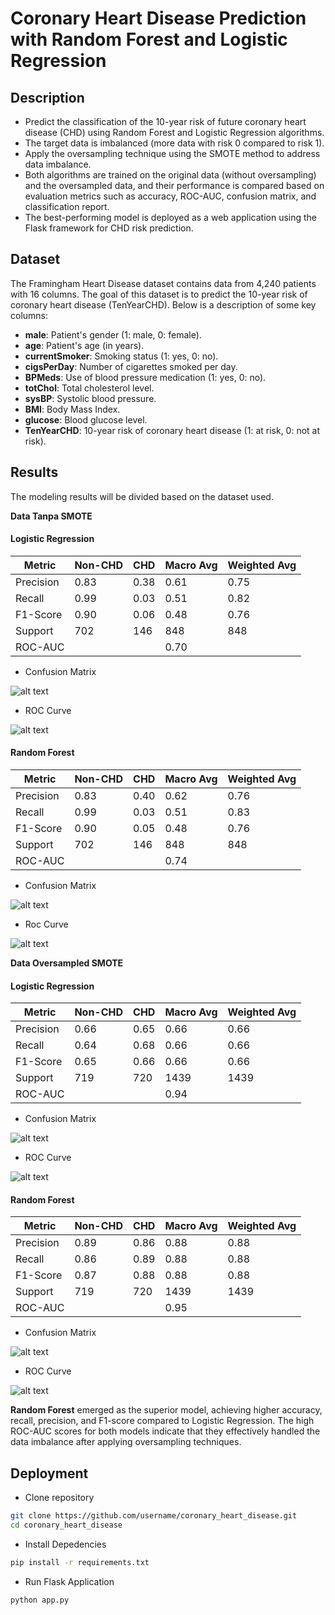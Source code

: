 # Coronary Heart Disease Prediction with Random Forest and Logistic Regression
## Description 
- Predict the classification of the 10-year risk of future coronary heart disease (CHD) using Random Forest and Logistic Regression algorithms.  
- The target data is imbalanced (more data with risk 0 compared to risk 1).  
- Apply the oversampling technique using the SMOTE method to address data imbalance.  
- Both algorithms are trained on the original data (without oversampling) and the oversampled data, and their performance is compared based on evaluation metrics such as accuracy, ROC-AUC, confusion matrix, and classification report.  
- The best-performing model is deployed as a web application using the Flask framework for CHD risk prediction.  

## Dataset 
The Framingham Heart Disease dataset contains data from 4,240 patients with 16 columns. The goal of this dataset is to predict the 10-year risk of coronary heart disease (TenYearCHD). Below is a description of some key columns:

- **male**: Patient's gender (1: male, 0: female).  
- **age**: Patient's age (in years).  
- **currentSmoker**: Smoking status (1: yes, 0: no).  
- **cigsPerDay**: Number of cigarettes smoked per day.  
- **BPMeds**: Use of blood pressure medication (1: yes, 0: no).  
- **totChol**: Total cholesterol level.  
- **sysBP**: Systolic blood pressure.  
- **BMI**: Body Mass Index.  
- **glucose**: Blood glucose level.  
- **TenYearCHD**: 10-year risk of coronary heart disease (1: at risk, 0: not at risk).  


## Results 
The modeling results will be divided based on the dataset used.

**Data Tanpa SMOTE** 
#### Logistic Regression
| Metric         | Non-CHD | CHD   | Macro Avg | Weighted Avg |
|----------------|----------|-------|-----------|--------------|
| Precision      | 0.83     | 0.38  | 0.61      | 0.75         |
| Recall         | 0.99     | 0.03  | 0.51      | 0.82         |
| F1-Score       | 0.90     | 0.06  | 0.48      | 0.76         |
| Support        | 702      | 146   | 848       | 848          |
| ROC-AUC        |          |       | 0.70      |              |

- Confusion Matrix

![alt text](imgs/image.png)

- ROC Curve

![alt text](imgs/image-1.png)

#### Random Forest
| Metric         | Non-CHD | CHD   | Macro Avg | Weighted Avg |
|----------------|----------|-------|-----------|--------------|
| Precision      | 0.83     | 0.40  | 0.62      | 0.76         |
| Recall         | 0.99     | 0.03  | 0.51      | 0.83         |
| F1-Score       | 0.90     | 0.05  | 0.48      | 0.76         |
| Support        | 702      | 146   | 848       | 848          |
| ROC-AUC        |          |       | 0.74      |              |

- Confusion Matrix

![alt text](imgs/image-2.png)

- Roc Curve

![alt text](imgs/image-3.png)

**Data Oversampled SMOTE**

#### Logistic Regression
| Metric         | Non-CHD | CHD   | Macro Avg | Weighted Avg |
|----------------|----------|-------|-----------|--------------|
| Precision      | 0.66     | 0.65  | 0.66      | 0.66         |
| Recall         | 0.64     | 0.68  | 0.66      | 0.66         |
| F1-Score       | 0.65     | 0.66  | 0.66      | 0.66         |
| Support        | 719      | 720   | 1439      | 1439         |
| ROC-AUC        |          |       | 0.94      |              |

- Confusion Matrix 

![alt text](imgs/image-4.png)

- ROC Curve

![alt text](imgs/image-5.png)

#### Random Forest
| Metric         | Non-CHD | CHD   | Macro Avg | Weighted Avg |
|----------------|----------|-------|-----------|--------------|
| Precision      | 0.89     | 0.86  | 0.88      | 0.88         |
| Recall         | 0.86     | 0.89  | 0.88      | 0.88         |
| F1-Score       | 0.87     | 0.88  | 0.88      | 0.88         |
| Support        | 719      | 720   | 1439      | 1439         |
| ROC-AUC        |          |       | 0.95      |              |
- Confusion Matrix

![alt text](imgs/image-6.png)

- ROC Curve

![alt text](imgs/image-7.png)

**Random Forest** emerged as the superior model, achieving higher accuracy, recall, precision, and F1-score compared to Logistic Regression. The high ROC-AUC scores for both models indicate that they effectively handled the data imbalance after applying oversampling techniques.

## Deployment

- Clone repository
```bash
git clone https://github.com/username/coronary_heart_disease.git
cd coronary_heart_disease
```
- Install Depedencies
```bash 
pip install -r requirements.txt
```
- Run Flask Application 
```bash 
python app.py
```